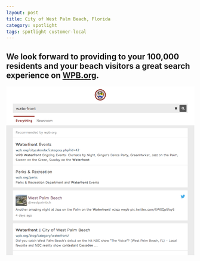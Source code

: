 ```yaml
---
layout: post
title: City of West Palm Beach, Florida
category: spotlight
tags: spotlight customer-local
---
```


<article class="article feature feature-image">

## We look forward to providing to your 100,000 residents and your beach visitors a great search experience on [WPB.org](http://www.wpb.org).

[![WPB.org search results for waterfront](/img/customers-wpb.png)](http://search.usa.gov/search?affiliate=wpb.org&query=waterfront&m=true)

</article>